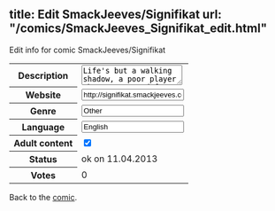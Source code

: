title: Edit SmackJeeves/Signifikat
url: "/comics/SmackJeeves_Signifikat_edit.html"
---
Edit info for comic SmackJeeves/Signifikat

<form name="comic" action="http://gaepostmail.appengine.com/comic" name="post">
<table class="comicinfo">
<tr>
<th>Description</th><td><textarea name="description">Life's but a walking shadow, a poor player That struts and frets his hour upon the stage And then is heard no more: it is a tale Told by an idiot, full of sound and fury, Signifying nothing.</textarea></td>
</tr>
<tr>
<th>Website</th><td><input type="text" name="url" value="http://signifikat.smackjeeves.com/comics/"/></td>
</tr>
<tr>
<th>Genre</th><td><input type="text" name="genre" value="Other"/></td>
</tr>
<tr>
<th>Language</th><td><input type="text" name="language" value="English"/></td>
</tr>
<tr>
<th>Adult content</th><td><input type="checkbox" name="adult" value="adult" checked="checked"/></td>
</tr>
<tr>
<th>Status</th><td>ok on 11.04.2013</td>
</tr>
<tr>
<th>Votes</th><td>0</div></td>
</tr>
</table>
</form>

Back to the [comic](/comics/SmackJeeves_Signifikat.html).
